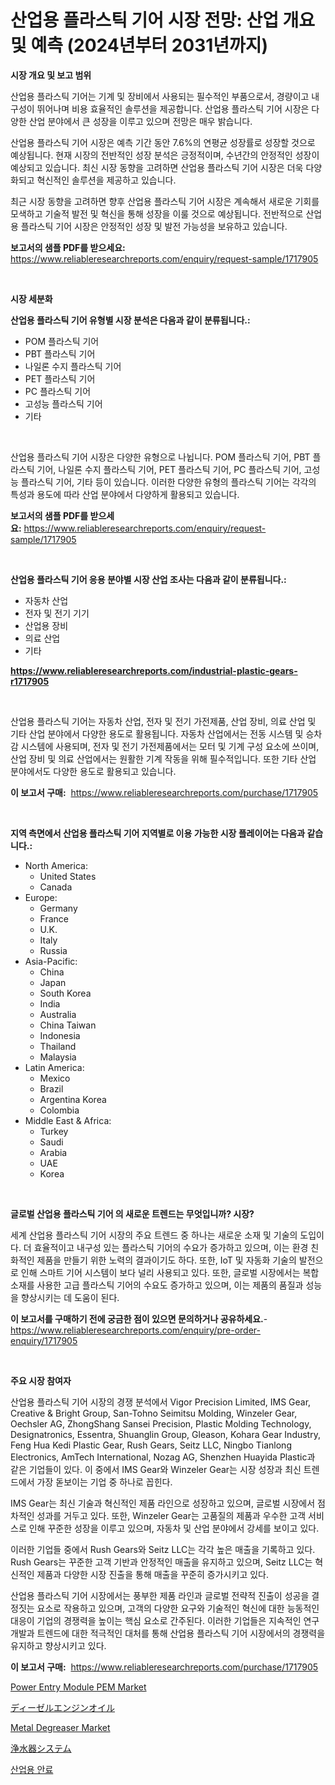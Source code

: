 <p><h1>산업용 플라스틱 기어 시장 전망: 산업 개요 및 예측 (2024년부터 2031년까지)</h1></p><p><strong>시장 개요 및 보고 범위</strong></p>
<p><p>산업용 플라스틱 기어는 기계 및 장비에서 사용되는 필수적인 부품으로서, 경량이고 내구성이 뛰어나며 비용 효율적인 솔루션을 제공합니다. 산업용 플라스틱 기어 시장은 다양한 산업 분야에서 큰 성장을 이루고 있으며 전망은 매우 밝습니다.</p><p>산업용 플라스틱 기어 시장은 예측 기간 동안 7.6%의 연평균 성장률로 성장할 것으로 예상됩니다. 현재 시장의 전반적인 성장 분석은 긍정적이며, 수년간의 안정적인 성장이 예상되고 있습니다. 최신 시장 동향을 고려하면 산업용 플라스틱 기어 시장은 더욱 다양화되고 혁신적인 솔루션을 제공하고 있습니다.</p><p>최근 시장 동향을 고려하면 향후 산업용 플라스틱 기어 시장은 계속해서 새로운 기회를 모색하고 기술적 발전 및 혁신을 통해 성장을 이룰 것으로 예상됩니다. 전반적으로 산업용 플라스틱 기어 시장은 안정적인 성장 및 발전 가능성을 보유하고 있습니다.</p></p>
<p><strong>보고서의 샘플 PDF를 받으세요:</strong> <a href="https://www.reliableresearchreports.com/enquiry/request-sample/1717905">https://www.reliableresearchreports.com/enquiry/request-sample/1717905</a></p>
<p>&nbsp;</p>
<p><strong>시장 세분화</strong></p>
<p><strong>산업용 플라스틱 기어 유형별 시장 분석은 다음과 같이 분류됩니다.:</strong></p>
<p><ul><li>POM 플라스틱 기어</li><li>PBT 플라스틱 기어</li><li>나일론 수지 플라스틱 기어</li><li>PET 플라스틱 기어</li><li>PC 플라스틱 기어</li><li>고성능 플라스틱 기어</li><li>기타</li></ul></p>
<p>&nbsp;</p>
<p><p>산업용 플라스틱 기어 시장은 다양한 유형으로 나뉩니다. POM 플라스틱 기어, PBT 플라스틱 기어, 나일론 수지 플라스틱 기어, PET 플라스틱 기어, PC 플라스틱 기어, 고성능 플라스틱 기어, 기타 등이 있습니다. 이러한 다양한 유형의 플라스틱 기어는 각각의 특성과 용도에 따라 산업 분야에서 다양하게 활용되고 있습니다.</p></p>
<p><strong>보고서의 샘플 PDF를 받으세요:</strong>&nbsp;<a href="https://www.reliableresearchreports.com/enquiry/request-sample/1717905">https://www.reliableresearchreports.com/enquiry/request-sample/1717905</a></p>
<p>&nbsp;</p>
<p><strong> 산업용 플라스틱 기어 응용 분야별 시장 산업 조사는 다음과 같이 분류됩니다.:</strong></p>
<p><ul><li>자동차 산업</li><li>전자 및 전기 기기</li><li>산업용 장비</li><li>의료 산업</li><li>기타</li></ul></p>
<p><strong><a href="https://www.reliableresearchreports.com/industrial-plastic-gears-r1717905">https://www.reliableresearchreports.com/industrial-plastic-gears-r1717905</a></strong></p>
<p>&nbsp;</p>
<p><p>산업용 플라스틱 기어는 자동차 산업, 전자 및 전기 가전제품, 산업 장비, 의료 산업 및 기타 산업 분야에서 다양한 용도로 활용됩니다. 자동차 산업에서는 전동 시스템 및 승차감 시스템에 사용되며, 전자 및 전기 가전제품에서는 모터 및 기계 구성 요소에 쓰이며, 산업 장비 및 의료 산업에서는 원활한 기계 작동을 위해 필수적입니다. 또한 기타 산업 분야에서도 다양한 용도로 활용되고 있습니다.</p></p>
<p><strong>이 보고서 구매:</strong>&nbsp; <a href="https://www.reliableresearchreports.com/purchase/1717905">https://www.reliableresearchreports.com/purchase/1717905</a></p>
<p>&nbsp;</p>
<p><strong>지역 측면에서 산업용 플라스틱 기어 지역별로 이용 가능한 시장 플레이어는 다음과 같습니다.:</strong></p>
<p><ul>
    <li>
        North America:
        <ul>
            <li>United States</li>
            <li>Canada</li>
        </ul>
    </li>
    <li>
        Europe:
        <ul>
            <li>Germany</li>
            <li>France</li>
            <li>U.K.</li>
            <li>Italy</li>
            <li>Russia</li>
        </ul>
    </li>
    <li>
        Asia-Pacific:
        <ul>
            <li>China</li>
            <li>Japan</li>
            <li>South Korea</li>
            <li>India</li>
            <li>Australia</li>
            <li>China Taiwan</li>
            <li>Indonesia</li>
            <li>Thailand</li>
            <li>Malaysia</li>
        </ul>
    </li>
    <li>
        Latin America:
        <ul>
            <li>Mexico</li>
            <li>Brazil</li>
            <li>Argentina Korea</li>
            <li>Colombia</li>
        </ul>
    </li>
    <li>
        Middle East & Africa:
        <ul>
            <li>Turkey</li>
            <li>Saudi</li>
            <li>Arabia</li>
            <li>UAE</li>
            <li>Korea</li>
        </ul>
    </li>
    </ul></p>
<p>&nbsp;</p>
<p><strong>글로벌 산업용 플라스틱 기어 의 새로운 트렌드는 무엇입니까? 시장?</strong></p>
<p><p>세계 산업용 플라스틱 기어 시장의 주요 트렌드 중 하나는 새로운 소재 및 기술의 도입이다. 더 효율적이고 내구성 있는 플라스틱 기어의 수요가 증가하고 있으며, 이는 환경 친화적인 제품을 만들기 위한 노력의 결과이기도 하다. 또한, IoT 및 자동화 기술의 발전으로 인해 스마트 기어 시스템이 보다 널리 사용되고 있다. 또한, 글로벌 시장에서는 복합 소재를 사용한 고급 플라스틱 기어의 수요도 증가하고 있으며, 이는 제품의 품질과 성능을 향상시키는 데 도움이 된다.</p></p>
<p><strong>이 보고서를 구매하기 전에 궁금한 점이 있으면 문의하거나 공유하세요.</strong>- <a href="https://www.reliableresearchreports.com/enquiry/pre-order-enquiry/1717905">https://www.reliableresearchreports.com/enquiry/pre-order-enquiry/1717905</a></p>
<p>&nbsp;</p>
<p><strong>주요 시장 참여자</strong></p>
<p><p>산업용 플라스틱 기어 시장의 경쟁 분석에서 Vigor Precision Limited, IMS Gear, Creative & Bright Group, San-Tohno Seimitsu Molding, Winzeler Gear, Oechsler AG, ZhongShang Sansei Precision, Plastic Molding Technology, Designatronics, Essentra, Shuanglin Group, Gleason, Kohara Gear Industry, Feng Hua Kedi Plastic Gear, Rush Gears, Seitz LLC, Ningbo Tianlong Electronics, AmTech International, Nozag AG, Shenzhen Huayida Plastic과 같은 기업들이 있다. 이 중에서 IMS Gear와 Winzeler Gear는 시장 성장과 최신 트렌드에서 가장 돋보이는 기업 중 하나로 꼽힌다. </p><p>IMS Gear는 최신 기술과 혁신적인 제품 라인으로 성장하고 있으며, 글로벌 시장에서 점차적인 성과를 거두고 있다. 또한, Winzeler Gear는 고품질의 제품과 우수한 고객 서비스로 인해 꾸준한 성장을 이루고 있으며, 자동차 및 산업 분야에서 강세를 보이고 있다.</p><p>이러한 기업들 중에서 Rush Gears와 Seitz LLC는 각각 높은 매출을 기록하고 있다. Rush Gears는 꾸준한 고객 기반과 안정적인 매출을 유지하고 있으며, Seitz LLC는 혁신적인 제품과 다양한 시장 진출을 통해 매출을 꾸준히 증가시키고 있다. </p><p>산업용 플라스틱 기어 시장에서는 풍부한 제품 라인과 글로벌 전략적 진출이 성공을 결정짓는 요소로 작용하고 있으며, 고객의 다양한 요구와 기술적인 혁신에 대한 능동적인 대응이 기업의 경쟁력을 높이는 핵심 요소로 간주된다. 이러한 기업들은 지속적인 연구 개발과 트렌드에 대한 적극적인 대처를 통해 산업용 플라스틱 기어 시장에서의 경쟁력을 유지하고 향상시키고 있다.</p></p>
<p><strong>이 보고서 구매:</strong>&nbsp;&nbsp;<a href="https://www.reliableresearchreports.com/purchase/1717905">https://www.reliableresearchreports.com/purchase/1717905</a></p>
<p><p><a href="https://angry-finch-aaf.notion.site/Decoding-Power-Entry-Module-PEM-Market-Metrics-Market-Share-Trends-and-Growth-Patterns-fd69c9b8351649e4ad7b0c88dcb3d213">Power Entry Module PEM Market</a></p><p><a href="https://github.com/nxboeu02965442/Market-Research-Report-List-1/blob/main/147086327575.md">ディーゼルエンジンオイル</a></p><p><a href="https://issuu.com/reportprime-2/docs/metal-degreaser-market-size-2030.pptx">Metal Degreaser Market</a></p><p><a href="https://github.com/moulafa/Market-Research-Report-List-1/blob/main/612975427576.md">浄水器システム</a></p><p><a href="https://github.com/TobyKub4685/Market-Research-Report-List-1/blob/main/768196725202.md">산업용 안료</a></p></p>